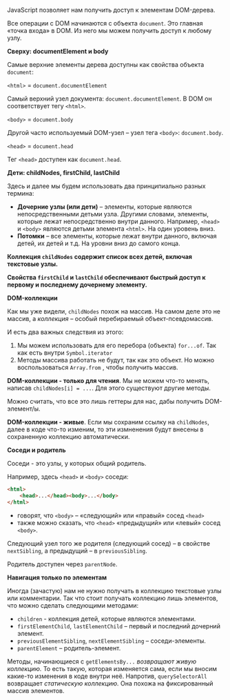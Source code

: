 JavaScript позволяет нам получить доступ к элементам DOM-дерева. 

Все операции с DOM начинаются с объекта `document`. Это главная «точка входа» в DOM. Из него мы можем получить доступ к любому узлу.

**Сверху: documentElement и body**

Самые верхние элементы дерева доступны как свойства объекта `document`:

`<html>` = `document.documentElement`

Самый верхний узел документа: `document.documentElement`. В DOM он соответствует тегу `<html>`.

`<body>` = `document.body`

Другой часто используемый DOM-узел – узел тега `<body>`: `document.body`.

`<head>` = `document.head`

Тег `<head>` доступен как `document.head`.

**Дети: childNodes, firstChild, lastChild**

Здесь и далее мы будем использовать два принципиально разных термина:

-   **Дочерние узлы (или дети)** – элементы, которые являются непосредственными детьми узла. Другими словами, элементы, которые лежат непосредственно внутри данного. Например, `<head>` и `<body>` являются детьми элемента `<html>`. На один уровень вниз.
-   **Потомки** – все элементы, которые лежат внутри данного, включая детей, их детей и т.д. На уровни вниз до самого конца.

**Коллекция `childNodes` содержит список всех детей, включая текстовые узлы.**

**Свойства `firstChild` и `lastChild` обеспечивают быстрый доступ к первому и последнему дочернему элементу.**

**DOM-коллекции**

Как мы уже видели, `childNodes` похож на массив. На самом деле это не массив, а _коллекция_ – особый перебираемый объект-псевдомассив.

И есть два важных следствия из этого:
1. Мы можем использовать для его перебора (объекта) `for...of`. Так как есть внутри `Symbol.iterator`
2. Методы массива работать не будут, так как это объект. Но можно воспользоваться `Array.from` , чтобы получить массив.

**DOM-коллекции - только для чтения**. Мы не можем что-то менять, написав `childNodes[i] = ...`. Для этого существуют другие методы. 

Можно считать, что все это лишь геттеры для нас, дабы получить DOM-элемент/ы.

**DOM-коллекции - живые**. Если мы сохраним ссылку на `childNodes`, далее в коде что-то изменим, то эти измненения будут внесены в сохраненную коллекцию автоматически. 

**Соседи и родитель**

Соседи - это узлы, у которых общий родитель.

Например, здесь `<head>` и `<body>` соседи:
```html
<html>
	<head>...</head><body>...</body>
</html>
```

-   говорят, что `<body>` – «следующий» или «правый» сосед `<head>`
-   также можно сказать, что `<head>` «предыдущий» или «левый» сосед `<body>`.

Следующий узел того же родителя (следующий сосед) – в свойстве `nextSibling`, а предыдущий – в `previousSibling`.

Родитель доступен через `parentNode`.

**Навигация только по элементам**

Иногда (зачастую) нам не нужно получать в коллекцию текстовые узлы или комментарии. Так что стоит получать коллекцию лишь элементов, что можно сделать следующими методами:
- `children` - коллекция детей, которые являются элементами.
-  `firstElementChild`, `lastElementChild` – первый и последний дочерний элемент.
-   `previousElementSibling`, `nextElementSibling` – соседи-элементы.
-   `parentElement` – родитель-элемент.


Методы, начинающиеся с `getElementsBy...` *возвращают живую коллекцию.* То есть такую, которая изменяется сама, если мы вносим какие-то изменения в коде внутри неё.
Напротив, `querySelectorAll` возвращает *статическую коллекцию.* Она похожа на фиксированный массив элементов.
